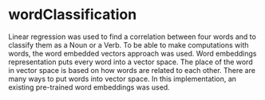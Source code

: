 # wordClassification
Linear regression was used to find a correlation between four words and to classify them as a Noun or a Verb. To be able to make computations with words, the word embedded vectors approach was used.  Word embeddings representation puts every word into a vector space.  The place of the word in vector space is based on how words are related to each other.  There are many ways to put words into vector space. In this implementation, an existing pre-trained word embeddings was used.
